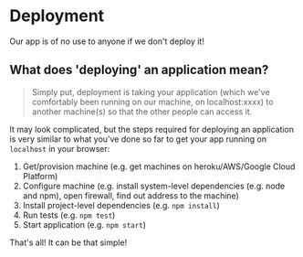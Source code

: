 # Deployment

Our app is of no use to anyone if we don't deploy it!

## What does 'deploying' an application mean?

> Simply put, deployment is taking your application (which we've comfortably been running on our machine, on localhost:xxxx) to another machine(s) so that the other people can access it.

It may look complicated, but the steps required for deploying an application is very similar to what you've done so far to get your app running on `localhost` in your browser: 
1. Get/provision machine (e.g. get machines on heroku/AWS/Google Cloud Platform) 
2. Configure machine (e.g. install system-level dependencies (e.g. node and npm), open firewall, find out address to the machine) 
3. Install project-level dependencies (e.g. `npm install`) 
4. Run tests (e.g. `npm test`) 
5. Start application (e.g. `npm start`)

That's all! It can be that simple!


